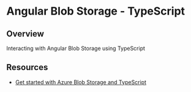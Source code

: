 # Angular Blob Storage - TypeScript

## Overview

Interacting with Angular Blob Storage using TypeScript

## Resources

* [Get started with Azure Blob Storage and TypeScript
](https://learn.microsoft.com/en-us/azure/storage/blobs/storage-blob-typescript-get-started?tabs=azure-ad)